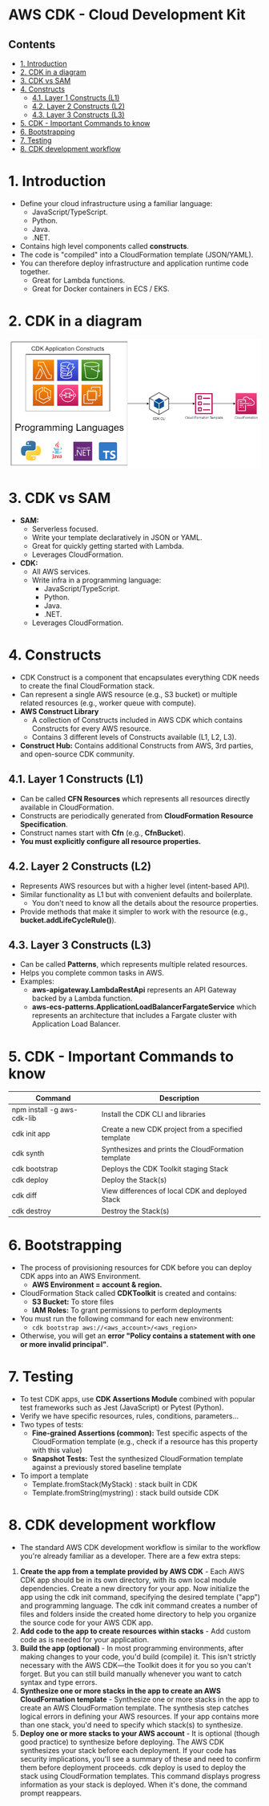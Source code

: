 # AWS CDK - Cloud Development Kit<!-- omit in toc -->

## Contents <!-- omit in toc -->

- [1. Introduction](#1-introduction)
- [2. CDK in a diagram](#2-cdk-in-a-diagram)
- [3. CDK vs SAM](#3-cdk-vs-sam)
- [4. Constructs](#4-constructs)
  - [4.1. Layer 1 Constructs (L1)](#41-layer-1-constructs-l1)
  - [4.2. Layer 2 Constructs (L2)](#42-layer-2-constructs-l2)
  - [4.3. Layer 3 Constructs (L3)](#43-layer-3-constructs-l3)
- [5. CDK - Important Commands to know](#5-cdk---important-commands-to-know)
- [6. Bootstrapping](#6-bootstrapping)
- [7. Testing](#7-testing)
- [8. CDK development workflow](#8-cdk-development-workflow)

# 1. Introduction

- Define your cloud infrastructure using a familiar language:
  - JavaScript/TypeScript.
  - Python.
  - Java.
  - .NET.
- Contains high level components called **constructs**.
- The code is "compiled" into a CloudFormation template (JSON/YAML).
- You can therefore deploy infrastructure and application runtime code together.
  - Great for Lambda functions.
  - Great for Docker containers in ECS / EKS.

# 2. CDK in a diagram

![CDK Diagram](Images/AWSCloudDevelopmentKitDiagram.png)

# 3. CDK vs SAM

- **SAM:**
  - Serverless focused.
  - Write your template declaratively in JSON or YAML.
  - Great for quickly getting started with Lambda.
  - Leverages CloudFormation.
- **CDK:**
  - All AWS services.
  - Write infra in a programming language:
    - JavaScript/TypeScript.
    - Python.
    - Java.
    - .NET.
  - Leverages CloudFormation.

# 4. Constructs

- CDK Construct is a component that encapsulates everything CDK needs to create the final CloudFormation stack.
- Can represent a single AWS resource (e.g., S3 bucket) or multiple related resources (e.g., worker queue with compute).
- **AWS Construct Library**
  - A collection of Constructs included in AWS CDK which contains Constructs for every AWS resource.
  - Contains 3 different levels of Constructs available (L1, L2, L3).
- **Construct Hub:** Contains additional Constructs from AWS, 3rd parties, and open-source CDK community.

## 4.1. Layer 1 Constructs (L1)

- Can be called **CFN Resources** which represents all resources directly available in CloudFormation.
- Constructs are periodically generated from **CloudFormation Resource Specification**.
- Construct names start with **Cfn** (e.g., **CfnBucket**).
- **You must explicitly configure all resource properties.**

## 4.2. Layer 2 Constructs (L2)

- Represents AWS resources but with a higher level (intent-based API).
- Similar functionality as L1 but with convenient defaults and boilerplate.
  - You don't need to know all the details about the resource properties.
- Provide methods that make it simpler to work with the resource (e.g., **bucket.addLifeCycleRule()**).

## 4.3. Layer 3 Constructs (L3)

- Can be called **Patterns**, which represents multiple related resources.
- Helps you complete common tasks in AWS.
- Examples:
  - **aws-apigateway.LambdaRestApi** represents an API Gateway backed by a Lambda function.
  - **aws-ecs-patterns.ApplicationLoadBalancerFargateService** which represents an architecture that includes a Fargate cluster with Application Load Balancer.

# 5. CDK - Important Commands to know

| Command                    | Description                                        |
| -------------------------- | -------------------------------------------------- |
| npm install -g aws-cdk-lib | Install the CDK CLI and libraries                  |
| cdk init app               | Create a new CDK project from a specified template |
| cdk synth                  | Synthesizes and prints the CloudFormation template |
| cdk bootstrap              | Deploys the CDK Toolkit staging Stack              |
| cdk deploy                 | Deploy the Stack(s)                                |
| cdk diff                   | View differences of local CDK and deployed Stack   |
| cdk destroy                | Destroy the Stack(s)                               |

# 6. Bootstrapping

- The process of provisioning resources for CDK before you can deploy CDK apps into an AWS Environment.
  - **AWS Environment = account & region.**
- CloudFormation Stack called **CDKToolkit** is created and contains:
  - **S3 Bucket:** To store files
  - **IAM Roles:** To grant permissions to perform deployments
- You must run the following command for each new environment:
  - `cdk bootstrap aws://<aws_account>/<aws_region>`
- Otherwise, you will get an **error "Policy contains a statement with one or more invalid principal"**.

# 7. Testing

- To test CDK apps, use **CDK Assertions Module** combined with popular test frameworks such as Jest (JavaScript) or Pytest (Python).
- Verify we have specific resources, rules, conditions, parameters...
- Two types of tests:
  - **Fine-grained Assertions (common):** Test specific aspects of the CloudFormation template (e.g., check if a resource has this property with this value)
  - **Snapshot Tests:** Test the synthesized CloudFormation template against a previously stored baseline template
- To import a template
  - Template.fromStack(MyStack) : stack built in CDK
  - Template.fromString(mystring) : stack build outside CDK

# 8. CDK development workflow

- The standard AWS CDK development workflow is similar to the workflow you're already familiar as a developer. There are a few extra steps:

1. **Create the app from a template provided by AWS CDK** - Each AWS CDK app should be in its own directory, with its own local module dependencies. Create a new directory for your app. Now initialize the app using the cdk init command, specifying the desired template ("app") and programming language. The cdk init command creates a number of files and folders inside the created home directory to help you organize the source code for your AWS CDK app.
2. **Add code to the app to create resources within stacks** - Add custom code as is needed for your application.
3. **Build the app (optional)** - In most programming environments, after making changes to your code, you'd build (compile) it. This isn't strictly necessary with the AWS CDK—the Toolkit does it for you so you can't forget. But you can still build manually whenever you want to catch syntax and type errors.
4. **Synthesize one or more stacks in the app to create an AWS CloudFormation template** - Synthesize one or more stacks in the app to create an AWS CloudFormation template. The synthesis step catches logical errors in defining your AWS resources. If your app contains more than one stack, you'd need to specify which stack(s) to synthesize.
5. **Deploy one or more stacks to your AWS account** - It is optional (though good practice) to synthesize before deploying. The AWS CDK synthesizes your stack before each deployment. If your code has security implications, you'll see a summary of these and need to confirm them before deployment proceeds. cdk deploy is used to deploy the stack using CloudFormation templates. This command displays progress information as your stack is deployed. When it's done, the command prompt reappears.

